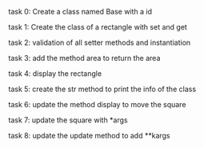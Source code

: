task 0: Create a class named Base with a id

task 1: Create the class of a rectangle with set and get

task 2: validation of all setter methods and instantiation

task 3: add the method area to return the area

task 4: display the rectangle

task 5: create the str method to print the info of the class

task 6: update the method display to move the square

task 7: update the square with *args

task 8: update the update method to add **kargs